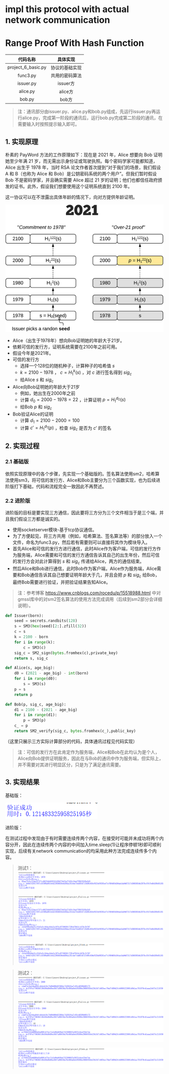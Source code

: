 # impl this protocol with actual network communication
# Range Proof With Hash Function

|      代码名称      |    具体实现    |
| :----------------: | :------------: |
| project_6_basic.py | 协议的基础实现 |
|      func3.py      | 共用的密码算法 |
|     issuer.py      |    issuer方    |
|      alice.py      |    alice方     |
|       bob.py       |     bob方      |

> 注：通讯部分由issuer.py、alice.py和bob.py组成，先运行issuer.py再运行alice.py，完成第一阶段的通讯后，运行bob.py完成第二阶段的通讯，在需要输入时按照提示输入即可。

## 1. 实现原理

朴素的 PayWord 方法的工作原理如下：现在是 2021 年，Alice 想要向 Bob 证明她至少年满 21 岁，而无需出示身份证或驾驶执照。每个密码学家可能都知道，Alice 出生于 1978 年，当时 RSA 论文作者首次提到“对于我们的场景，我们假设 A 和 B（也称为 Alice 和 Bob）是公钥密码系统的两个用户”。但我们暂时假设 Bob 不是密码学家，并且确实需要 Alice 超过 21 岁的证明；他们也都信任政府颁发的证书。此外，假设我们想要使用这个证明系统直到 2100 年。

这一协议可以在不泄露出具体年龄的情况下，向对方提供年龄证明。

![image](./image/1cf831a9-1c64-4305-a7e2-c59d153e223d.png)

- Alice（出生于1978年）想向Bob证明她的年龄大于21岁。
- 依赖可信的发行方，证明系统需要在2100年之前可用。
- 假设今年是2021年。
- 可信的发行方
  - 选择一个128位的随机种子，计算种子的哈希值 $s$
  - $k = 2100 − 1978$ ， $c = {H_1}^k(s)$ ，对 $c$ 进行签名得到 $sig_c$
  - 给Alice $s$ 和 $sig_c$
- Alice向Bob证明她的年龄大于21岁
  - 例如，她出生在2000年之前
  - 计算 $d_0 = 2000-1978 = 22$ ，计算证明 $p = {H_1}^{d_0}(s)$
  - 给Bob $p$ 和 $sig_c$
- Bob验证Alice的证明
  - 计算 $d_1 = 2100-2000 = 100$
  - 计算 $c' = {H_1}^{d_1}(p)$ ，检查 $sig_c$ 是否为 $c'$ 的签名

## 2. 实现过程
### 2.1 基础版
依照实现原理中的各个步骤，先实现一个基础版的。签名算法使用sm2，哈希算法使用sm3，将可信的发行方、Alice和Bob主要分为三个函数实现，也为后续进阶版打下基础，代码和流程完全一致因此不再赘述。

### 2.2 进阶版
进阶版的目标是要实现三方通信，因此要将三方分为三个文件相当于是三个端，并且我们假设三方都是诚实的。
- 使用socketserver模块-基于tcp协议通信。
- 为了方便起见，将三方共用（例如，哈希算法、签名算法等）的部分放入一个文件，命名为func3.py，然后若有需要则可以直接将其作为模块导入。
- 首先Alice和可信的发行方进行通信，此时Alice作为客户端，可信的发行方作为服务端，Alice需要和可信的发行方通信告诉其自己的出生年份，然后可信的发行方会对此计算得到 $s$ 和 $sig_c$ 传递给Alice，两方的通信结束。
- 然后Alice和Bob进行通信，此时Bob作为客户端，Alice作为服务端，Alice需要和Bob通信告诉其自己想要证明年龄大于几，并且会把 $p$ 和 $sig_c$ 给Bob，最终Bob需要进行验证，并把验证结果告知Alice。

> 注：参考博客 https://www.cnblogs.com/rocedu/p/15518988.html 中对gmssl库中的对sm2签名算法的使用方法完成调用（后续到sm2部分会详细说明）。

```python
def Issuer(born):
    seed = secrets.randbits(128)
    s = SM3(hex(seed)[2:].zfill(32))
    c = s
    k = 2100 - born
    for i in range(k):
        c = SM3(c)
    sig_c = SM2_sign(bytes.fromhex(c),private_key)
    return s, sig_c
```

```python
def Alice(s, age_big):
    d0 = (2021 - age_big) - int(born)
    for i in range(d0):
        s = SM3(s)
    p = s
    return p
```

```python
def Bob(p, sig_c, age_big):
    d1 = 2100 - (2021 - age_big)
    for i in range(d1):
        p = SM3(p)
    c_ = p
    return SM2_verify(sig_c, bytes.fromhex(c_),public_key)
```
（这里只展示三方实际计算部分的代码，具体通讯过程见代码实现）

> 注：可信的发行方在此肯定作为服务端，Alice和Bob在此均认为是个人，Alice向Bob提供证明服务，因此在与Bob的通讯中作为服务端，但实际上，并不需要对其进行明显区分，只是为了满足通讯需要。

## 3. 实现结果
基础版：

![image](./image/4bd1302d-f27d-4c33-b5b8-07f3e32cdb73.png)

进阶版：

在测试过程中发现由于有时需要连续传两个内容，在接受时可能并未成功将两个内容分开，因此在连续传两个内容的中间加入time.sleep(1)让程序停顿1秒即可顺利实现，后续有关network communication的均采用此种方法完成连续传多个内容。

> 测试1：
> ![image](./image/6251a19c-c7c4-436c-a32e-253b7fb2a7f6.png)
>
> ![image](./image/2a55c1ce-2f18-4ba8-8f56-95e6f65bda57.png)
>
> ![image](./image/63f553a5-1f0a-4f3f-b761-e77f1cb508e0.png)


> 测试2：
> ![image](./image/9a76903d-2cb0-44b6-8430-91240d5b86f5.png)
>
> ![image](./image/71873f13-8cc4-4af4-bd7e-f47493e52cdf.png)
>
> ![image](./image/71d4793a-5c12-42bf-ae23-e6b7916a24d1.png)
